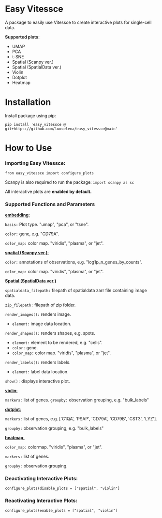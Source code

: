 # Easy Vitessce

A package to easily use Vitessce to create interactive plots for single-cell data.

**Supported plots:**

- UMAP
- PCA
- t-SNE
- Spatial (Scanpy ver.)
- Spatial (SpatialData ver.)
- Violin
- Dotplot
- Heatmap


# Installation

Install package using pip: 

`pip install 'easy_vitessce @ git+https://github.com/luoselena/easy_vitessce@main'`

# How to Use

### Importing Easy Vitessce: 

`from easy_vitessce import configure_plots`

Scanpy is also required to run the package: `import scanpy as sc`

All interactive plots are **enabled by default.**

### Supported Functions and Parameters

<ins> **embedding:** </ins>

`basis:` Plot type. "umap", "pca", or "tsne".

`color:` gene, e.g. "CD79A". 

`color_map:` color map. "viridis", "plasma", or "jet".

<ins> **spatial (Scanpy ver.)**: </ins>

`color:` annotations of observations, e.g. "log1p_n_genes_by_counts". 

`color_map:` color map. "viridis", "plasma", or "jet".

<ins> **Spatial (SpatialData ver.)** </ins>

`spatialdata_filepath:` filepath of spatialdata zarr file containing image data.

`zip_filepath:` filepath of zip folder.

`render_images():` renders image.
* `element:` image data location.

`render_shapes():` renders shapes, e.g. spots.
* `element:` element to be rendered, e.g. "cells".
* `color:` gene.
* `color_map:` color map. "viridis", "plasma", or "jet".

`render_labels():` renders labels.
* `element:` label data location.

`show():` displays interactive plot.

<ins> **violin**: </ins>

`markers:` list of genes.
`groupby:` observation grouping, e.g. "bulk_labels"

<ins> **dotplot**: </ins>

`markers:` list of genes, e.g.  ['C1QA', 'PSAP', 'CD79A', 'CD79B', 'CST3', 'LYZ']. 

`groupby:` observation grouping, e.g. "bulk_labels"

<ins> **heatmap**: </ins>

`color_map:` colormap. "viridis", "plasma", or "jet".

`markers:` list of genes.

`groupby:` observation grouping.

### Deactivating Interactive Plots:

`configure_plots(disable_plots = ["spatial", "violin"]`

### Reactivating Interactive Plots:
`configure_plots(enable_plots = ["spatial", "violin"]`

